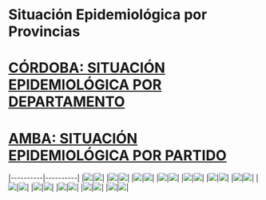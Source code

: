 <h1> Situación Epidemiológica por Provincias </h1>

[<h1>CÓRDOBA: SITUACIÓN EPIDEMIOLÓGICA POR DEPARTAMENTO </h1>](amba/README.md) 

[<h1>AMBA: SITUACIÓN EPIDEMIOLÓGICA POR PARTIDO</h1>](provincias/README.md)

|----------|----------|
|<img src="imagenes/Buenos Aires.png">|<img src="imagenes/CABA.png">|
|<img src="imagenes/Catamarca.png">|<img src="imagenes/Chaco.png">|
|<img src="imagenes/Chubut.png">|<img src="imagenes/Córdoba.png">|
|<img src="imagenes/Corrientes.png">|<img src="imagenes/Entre Ríos.png">|
|<img src="imagenes/Formosa.png">|<img src="imagenes/Jujuy.png">|
|<img src="imagenes/La Pampa.png">|<img src="imagenes/La Rioja.png">|
|<img src="imagenes/Mendoza.png">|<img src="imagenes/Misiones.png">|
|<img src="imagenes/Neuquén.png">|<img src="imagenes/Río Negro.png">|
|<img src="imagenes/Salta.png">|<img src="imagenes/San Juan.png">|
|<img src="imagenes/Santa Cruz.png">|<img src="imagenes/Santa Fe.png">|
|<img src="imagenes/Santiago del Estero.png">|<img src="imagenes/Tierra del Fuego.png">|
|<img src="imagenes/Santa Cruz.png">|<img src="imagenes/Tucumán.png">|
